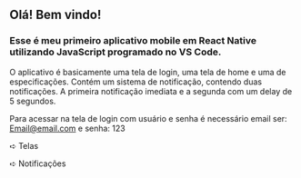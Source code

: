 ## Olá! Bem vindo!
### Esse é meu primeiro aplicativo mobile em React Native utilizando JavaScript programado no VS Code.

O aplicativo é basicamente uma tela de login, uma tela de home e uma de especificações. Contém um sistema de notificação, contendo duas notificações. A primeira notificação imediata e a segunda com um delay de 5 segundos.

Para acessar na tela de login com usuário e senha é necessário email ser: Email@email.com e senha: 123

➪ Telas




➪ Notificações
